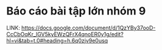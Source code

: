 # Báo cáo bài tập lớn nhóm 9
LINK:
https://docs.google.com/document/d/1QzYBy37ooD-CcCbOqKr_lGV5kyEWzQFrX4qnoER0y1g/edit?hl=vi&tab=t.0#heading=h.6q0zjv9e0usq
